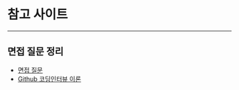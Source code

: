 # 참고 사이트
------

## 면접 질문 정리
+ [면접 질문](https://webcache.googleusercontent.com/search?q=cache:7eXa35wX-bEJ:https://krksap.tistory.com/1136+&cd=10&hl=ko&ct=clnk&gl=kr)
+ [Github 코딩인터뷰 이론](https://github.com/Mrchanghao/Interview_Question_for_Beginner/blob/master/Algorithm/README.md#%EB%AC%B8%EC%A0%9C-%ED%95%B4%EA%B2%B0%EC%9D%84-%EC%9C%84%ED%95%9C-%EC%A0%84%EB%9E%B5%EC%A0%81-%EC%A0%91%EA%B7%BC)

